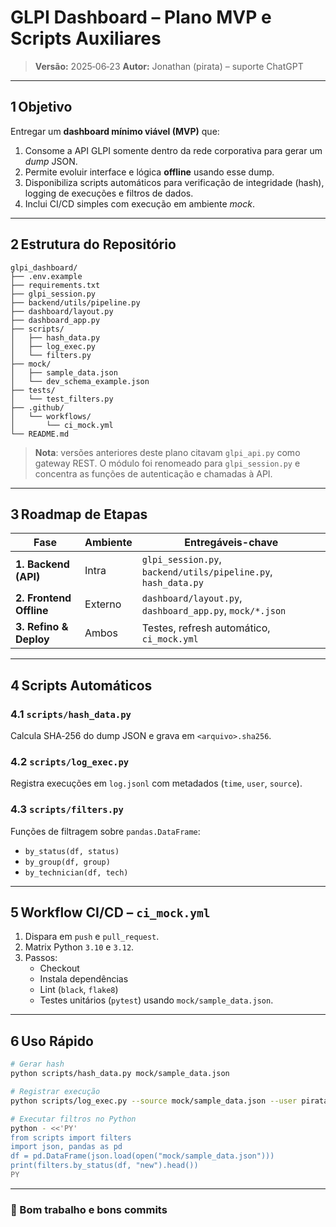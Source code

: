 # GLPI Dashboard – Plano MVP e Scripts Auxiliares

> **Versão:** 2025‑06‑23
> **Autor:** Jonathan (pirata) – suporte ChatGPT

---

## 1 Objetivo

Entregar um **dashboard mínimo viável (MVP)** que:

1. Consome a API GLPI somente dentro da rede corporativa para gerar um *dump* JSON.
2. Permite evoluir interface e lógica **offline** usando esse dump.
3. Disponibiliza scripts automáticos para verificação de integridade (hash), logging de execuções e filtros de dados.
4. Inclui CI/CD simples com execução em ambiente *mock*.

---

## 2 Estrutura do Repositório

```text
glpi_dashboard/
├── .env.example
├── requirements.txt
├── glpi_session.py
├── backend/utils/pipeline.py
├── dashboard/layout.py
├── dashboard_app.py
├── scripts/
│   ├── hash_data.py
│   ├── log_exec.py
│   └── filters.py
├── mock/
│   ├── sample_data.json
│   └── dev_schema_example.json
├── tests/
│   └── test_filters.py
├── .github/
│   └── workflows/
│       └── ci_mock.yml
└── README.md
```

> **Nota**: versões anteriores deste plano citavam `glpi_api.py` como gateway REST. O módulo foi renomeado para `glpi_session.py` e concentra as funções de autenticação e chamadas à API.

---

## 3 Roadmap de Etapas

| Fase                   | Ambiente | Entregáveis-chave                                                |
|------------------------|----------|-----------------------------------------------------------------|
| **1. Backend (API)**   | Intra    | `glpi_session.py`, `backend/utils/pipeline.py`, `hash_data.py`   |
| **2. Frontend Offline**| Externo  | `dashboard/layout.py`, `dashboard_app.py`, `mock/*.json`         |
| **3. Refino & Deploy** | Ambos    | Testes, refresh automático, `ci_mock.yml`                        |

---

## 4 Scripts Automáticos

### 4.1 `scripts/hash_data.py`

Calcula SHA‑256 do dump JSON e grava em `<arquivo>.sha256`.

### 4.2 `scripts/log_exec.py`

Registra execuções em `log.jsonl` com metadados (`time`, `user`, `source`).

### 4.3 `scripts/filters.py`

Funções de filtragem sobre `pandas.DataFrame`:

- `by_status(df, status)`
- `by_group(df, group)`
- `by_technician(df, tech)`

---

## 5 Workflow CI/CD – `ci_mock.yml`

1. Dispara em `push` e `pull_request`.
2. Matrix Python `3.10` e `3.12`.
3. Passos:
   - Checkout
   - Instala dependências
   - Lint (`black`, `flake8`)
   - Testes unitários (`pytest`) usando `mock/sample_data.json`.

---

## 6 Uso Rápido

```bash
# Gerar hash
python scripts/hash_data.py mock/sample_data.json

# Registrar execução
python scripts/log_exec.py --source mock/sample_data.json --user pirata

# Executar filtros no Python
python - <<'PY'
from scripts import filters
import json, pandas as pd
df = pd.DataFrame(json.load(open("mock/sample_data.json")))
print(filters.by_status(df, "new").head())
PY
```

---

### 🚀 Bom trabalho e bons commits
